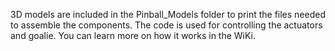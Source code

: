 3D models are included in the Pinball_Models folder to print the files needed to assemble the components. The code is used for controlling the actuators and goalie. You can learn more on how it works in the WiKi.
